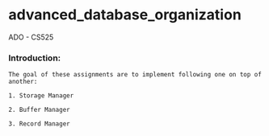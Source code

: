 # advanced_database_organization
ADO - CS525

### Introduction:

    The goal of these assignments are to implement following one on top of another:
    
    1. Storage Manager

    2. Buffer Manager

    3. Record Manager
